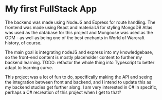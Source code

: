 # My first FullStack App

The backend was made using NodeJS and Express for route handling.
The frontend was made using React and materialUi for styling
MongoDB Atlas was used as the database for this project and Mongoose was used as the ODM - as well as being one of the best enchants in World of Warcraft history, of course.

The main goal is integrating nodeJS and express into my knowledgebase, so the front-end content is mostly placeholder content to further my backend learning.
TODO: refactor the whole thing into Typescript to better adapt to learning curve. 

This project was a lot of fun to do, specifically making the API and seeing the integration between front and backend, and I intend to update this as my backend studies get further along. 
I am very interested in C# in specific, perhaps a C# recreation of this project when I get to that? 